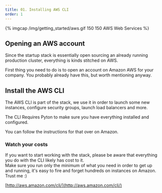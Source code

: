 ```yaml
---
title: 01. Installing AWS CLI
order: 1
---
```


{% imgcap /img/getting_started/aws.gif 150 150 AWS Web Services %}

## Opening an AWS account

Since the startup stack is essentially open sourcing an already running
production cluster, everything is kinds stitched on AWS.  

First thing you need to do is to open an account on Amazon AWS for your
company. You probably already have this, but worth mentioning anyway.

## Install the AWS CLI

The AWS CLI is part of the stack, we use it in order to launch some new
instances, configure security groups, launch load balancers and more.

The CLI Requires Pyton to make sure you have everything installed and
configured.

You can follow the instructions for that over on Amazon.

### Watch your costs

If you want to start working with the stack, please be aware that everything
you do with the CLI likely has cost to it.  
Make sure you run only the minimum of what you need in order to get up and
running, it's easy to fire and forget hundreds on instances on Amazon. Trust me
:)


[http://aws.amazon.com/cli/](http://aws.amazon.com/cli/)
